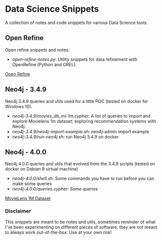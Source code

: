 # Data Science Snippets

A collection of notes and code snippets for various Data Science tools.

## Open Refine
Open refine snippets and notes.
* *open-refine-notes.py*: Utility snippets for data refinement with OpenRefine (Python and GREL).

[Open Refine](http://openrefine.org/)

## Neo4j - 3.4.9
Neo4j 3.4.9 queries and utils used for a little POC (tested on docker for Windows 10).
* *neo4j-3.4.9/movies_db_ml-1m.cypher*: A list of queries to import and explore Movielens 1m dataset; exploring recommendation systems with Neo4j.
* *neo4j-3.4.9/neo4j-import-example.sh*: neo4j-admin import example
* *neo4j-3.4.9/run-neo4j.sh*: run Neo4j 3.4.9 on docker

## Neo4j - 4.0.0
Neo4j 4.0.0 queries and utils that evolved from the 3.4.9 scripts (tested on docker on Debian 9 virtual machine)
* *neo4j-4.0.0/shell.sh*: Some commands you have to run before you can make some queries
* *neo4j-4.0.0/queries.cypher*: Some queries

[MovieLens 1M Dataset](https://grouplens.org/datasets/movielens/1m/)

### Disclaimer
This snippets are meant to be notes and utils, sometimes reminder of what I've been experimenting on different pieces of software, they are not meant to always work out-of-the-box. Use at your own risk!